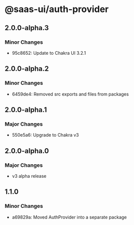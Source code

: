 # @saas-ui/auth-provider

## 2.0.0-alpha.3

### Minor Changes

- 95c8652: Update to Chakra UI 3.2.1

## 2.0.0-alpha.2

### Minor Changes

- 6459de4: Removed src exports and files from packages

## 2.0.0-alpha.1

### Major Changes

- 550e5a6: Upgrade to Chakra v3

## 2.0.0-alpha.0

### Major Changes

- v3 alpha release

## 1.1.0

### Minor Changes

- a69829a: Moved AuthProvider into a separate package
